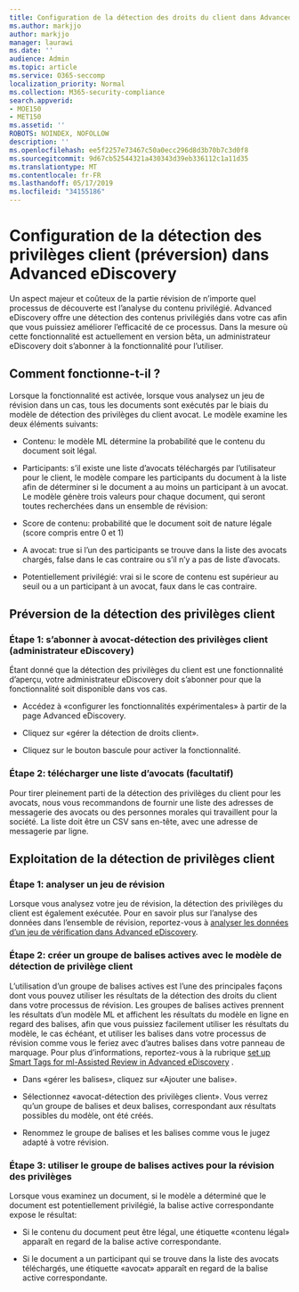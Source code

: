 ```yaml
---
title: Configuration de la détection des droits du client dans Advanced eDiscovery
ms.author: markjjo
author: markjjo
manager: laurawi
ms.date: ''
audience: Admin
ms.topic: article
ms.service: O365-seccomp
localization_priority: Normal
ms.collection: M365-security-compliance
search.appverid:
- MOE150
- MET150
ms.assetid: ''
ROBOTS: NOINDEX, NOFOLLOW
description: ''
ms.openlocfilehash: ee5f2257e73467c50a0ecc296d8d3b70b7c3d0f8
ms.sourcegitcommit: 9d67cb52544321a430343d39eb336112c1a11d35
ms.translationtype: MT
ms.contentlocale: fr-FR
ms.lasthandoff: 05/17/2019
ms.locfileid: "34155186"
---
```

# <a name="set-up-attorney-client-privilege-detection-preview-in-advanced-ediscovery"></a>Configuration de la détection des privilèges client (préversion) dans Advanced eDiscovery

Un aspect majeur et coûteux de la partie révision de n’importe quel processus de découverte est l’analyse du contenu privilégié. Advanced eDiscovery offre une détection des contenus privilégiés dans votre cas afin que vous puissiez améliorer l’efficacité de ce processus. Dans la mesure où cette fonctionnalité est actuellement en version bêta, un administrateur eDiscovery doit s’abonner à la fonctionnalité pour l’utiliser.

## <a name="how-does-it-work"></a>Comment fonctionne-t-il ?

Lorsque la fonctionnalité est activée, lorsque vous analysez un jeu de révision dans un cas, tous les documents sont exécutés par le biais du modèle de détection des privilèges du client avocat. Le modèle examine les deux éléments suivants:

- Contenu: le modèle ML détermine la probabilité que le contenu du document soit légal.

- Participants: s’il existe une liste d’avocats téléchargés par l’utilisateur pour le client, le modèle compare les participants du document à la liste afin de déterminer si le document a au moins un participant à un avocat.
Le modèle génère trois valeurs pour chaque document, qui seront toutes recherchées dans un ensemble de révision:

- Score de contenu: probabilité que le document soit de nature légale (score compris entre 0 et 1)

- A avocat: true si l’un des participants se trouve dans la liste des avocats chargés, false dans le cas contraire ou s’il n’y a pas de liste d’avocats.

-  Potentiellement privilégié: vrai si le score de contenu est supérieur au seuil ou a un participant à un avocat, faux dans le cas contraire.

## <a name="opting-into-attorney-client-privilege-detection"></a>Préversion de la détection des privilèges client

### <a name="step-1-opt-into-attorney-client-privilege-detection-ediscovery-admin"></a>Étape 1: s’abonner à avocat-détection des privilèges client (administrateur eDiscovery)

Étant donné que la détection des privilèges du client est une fonctionnalité d’aperçu, votre administrateur eDiscovery doit s’abonner pour que la fonctionnalité soit disponible dans vos cas.

- Accédez à «configurer les fonctionnalités expérimentales» à partir de la page Advanced eDiscovery.

- Cliquez sur «gérer la détection de droits client».

- Cliquez sur le bouton bascule pour activer la fonctionnalité.

### <a name="step-2-upload-a-list-of-attorneys-optional"></a>Étape 2: télécharger une liste d’avocats (facultatif)

Pour tirer pleinement parti de la détection des privilèges du client pour les avocats, nous vous recommandons de fournir une liste des adresses de messagerie des avocats ou des personnes morales qui travaillent pour la société. La liste doit être un CSV sans en-tête, avec une adresse de messagerie par ligne.

## <a name="leveraging-attorney-client-privilege-detection"></a>Exploitation de la détection de privilèges client 

### <a name="step-1-analyze-a-review-set"></a>Étape 1: analyser un jeu de révision

Lorsque vous analysez votre jeu de révision, la détection des privilèges du client est également exécutée. Pour en savoir plus sur l’analyse des données dans l’ensemble de révision, reportez-vous à [analyser les données d’un jeu de vérification dans Advanced eDiscovery](analyzing-data-in-review-set.md).

### <a name="step-2-create-a-smart-tag-group-with-attorney-client-privilege-detection-model"></a>Étape 2: créer un groupe de balises actives avec le modèle de détection de privilège client

L’utilisation d’un groupe de balises actives est l’une des principales façons dont vous pouvez utiliser les résultats de la détection des droits du client dans votre processus de révision. Les groupes de balises actives prennent les résultats d’un modèle ML et affichent les résultats du modèle en ligne en regard des balises, afin que vous puissiez facilement utiliser les résultats du modèle, le cas échéant, et utiliser les balises dans votre processus de révision comme vous le feriez avec d’autres balises dans votre panneau de marquage. Pour plus d’informations, reportez-vous à la rubrique [set up Smart Tags for ml-Assisted Review in Advanced eDiscovery](smart-tags.md) .

- Dans «gérer les balises», cliquez sur «Ajouter une balise».

- Sélectionnez «avocat-détection des privilèges client». Vous verrez qu’un groupe de balises et deux balises, correspondant aux résultats possibles du modèle, ont été créés.

- Renommez le groupe de balises et les balises comme vous le jugez adapté à votre révision.

### <a name="step-3-use-the-smart-tag-group-for-privilege-review"></a>Étape 3: utiliser le groupe de balises actives pour la révision des privilèges

Lorsque vous examinez un document, si le modèle a déterminé que le document est potentiellement privilégié, la balise active correspondante expose le résultat:

- Si le contenu du document peut être légal, une étiquette «contenu légal» apparaît en regard de la balise active correspondante.

- Si le document a un participant qui se trouve dans la liste des avocats téléchargés, une étiquette «avocat» apparaît en regard de la balise active correspondante.
